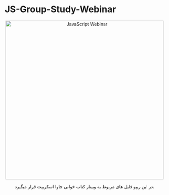 # JS-Group-Study-Webinar
<p align="center">
<img src="https://user-images.githubusercontent.com/56130647/210564741-a69250ef-aba5-4703-b677-8b73e7617bcf.jpg" alt="JavaScript Webinar" width="500" />
</p>
<p align="center">
در این ریپو فایل های مربوط به وبینار کتاب خوانی جاوا اسکریپت قرار میگیرد.
</p>

